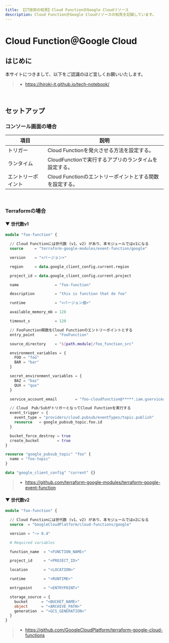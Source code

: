 ```yaml
---
title: 【IT技術の知見】Cloud Function＠Google Cloudリソース
description: Cloud Function＠Google Cloudリソースの知見を記録しています。
---
```


# Cloud Function＠Google Cloud

## はじめに

本サイトにつきまして、以下をご認識のほど宜しくお願いいたします。

> - https://hiroki-it.github.io/tech-notebook/

<br>

## セットアップ

### コンソール画面の場合

| 項目               | 説明                                                     |
| ------------------ | -------------------------------------------------------- |
| トリガー           | Cloud Functionを発火させる方法を設定する。               |
| ランタイム         | CloudFunctionで実行するアプリのランタイムを設定する。    |
| エントリーポイント | Cloud Functionのエントリーポイントとする関数を設定する。 |

<br>

### Terraformの場合

#### ▼ 世代数v1

```terraform
module "foo-function" {

  // Cloud Functionには世代数 (v1、v2) があり、本モジュールではv1になる
  source     = "terraform-google-modules/event-function/google"

  version    = "<バージョン>"

  region     = data.google_client_config.current.region

  project_id = data.google_client_config.current.project

  name                = "foo-function"

  description         = "this is function that do foo"

  runtime             = "<バージョン値>"

  available_memory_mb = 128

  timeout_s           = 120

  // FooFunction関数をCloud Functionのエントリーポイントとする
  entry_point         = "FooFunction"

  source_directory    = "${path.module}/foo_function_src"

  environment_variables = {
    FOO = "foo"
    BAR = "bar"
  }

  secret_environment_variables = {
    BAZ = "baz"
    QUX = "qux"
  }

  service_account_email        = "foo-cloudfunction@*****.iam.gserviceaccount.com"

  // Cloud　Pub/SubがトリガーとなってCloud Functionを実行する
  event_trigger = {
    event_type = "providers/cloud.pubsub/eventTypes/topic.publish"
    resource   = google_pubsub_topic.foo.id
  }

  bucket_force_destroy = true
  create_bucket        = true
}

resource "google_pubsub_topic" "foo" {
  name = "foo-topic"
}

data "google_client_config" "current" {}
```

> - https://github.com/terraform-google-modules/terraform-google-event-function

#### ▼ 世代数v2

```terraform
module "foo-function" {

  // Cloud Functionには世代数 (v1、v2) があり、本モジュールではv2になる
  source  = "GoogleCloudPlatform/cloud-functions/google"

  version = "~> 0.4"

  # Required variables

  function_name  = "<FUNCTION_NAME>"

  project_id     = "<PROJECT_ID>"

  location       = "<LOCATION>"

  runtime        = "<RUNTIME>"

  entrypoint     = "<ENTRYPOINT>"

  storage_source = {
    bucket      = "<BUCKET_NAME>"
    object      = "<ARCHIVE_PATH>"
    generation  = "<GCS_GENERATION>"
  }
}
```

> - https://github.com/GoogleCloudPlatform/terraform-google-cloud-functions

<br>
